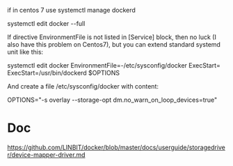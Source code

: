 if in centos 7 use systemctl manage dockerd

systemctl edit docker --full

If directive EnvironmentFile is not listed in [Service] block, then no luck (I also have this problem on Centos7), but you can extend standard systemd unit like this:

systemctl edit docker
EnvironmentFile=-/etc/sysconfig/docker
ExecStart=
ExecStart=/usr/bin/dockerd $OPTIONS

And create a file /etc/sysconfig/docker with content:

OPTIONS="-s overlay --storage-opt dm.no_warn_on_loop_devices=true"


# Doc 
https://github.com/LINBIT/docker/blob/master/docs/userguide/storagedriver/device-mapper-driver.md
